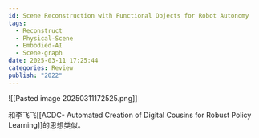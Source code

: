 ```yaml
---
id: Scene Reconstruction with Functional Objects for Robot Autonomy
tags:
  - Reconstruct
  - Physical-Scene
  - Embodied-AI
  - Scene-graph
date: 2025-03-11 17:25:44
categories: Review
publish: "2022"
---
```

![[Pasted image 20250311172525.png]]

和李飞飞[[ACDC- Automated Creation of Digital Cousins for Robust Policy Learning]]的思想类似。